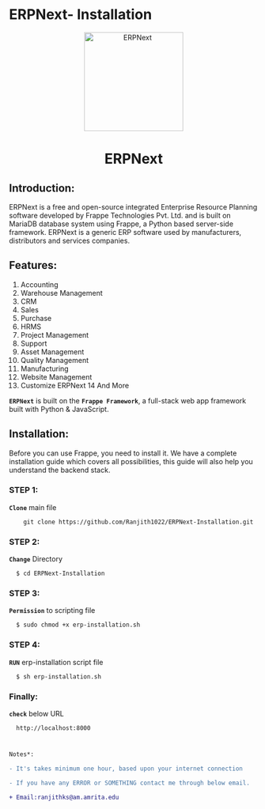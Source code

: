 # ERPNext- Installation
<p align="center">
  <img width="200" src="https://raw.githubusercontent.com/frappe/erpnext/develop/erpnext/public/images/erpnext-logo.png" alt="ERPNext">
  </p>
  
<h1 align="center">
ERPNext
</h1>

## Introduction: 

 ERPNext is a free and open-source integrated Enterprise Resource Planning software developed by Frappe Technologies Pvt. Ltd. and is built on MariaDB database system using Frappe, a Python based server-side framework. ERPNext is a generic ERP software used by manufacturers, distributors and services companies.

## Features:

1. Accounting
2. Warehouse Management
3. CRM
4. Sales
5. Purchase
6. HRMS
7. Project Management
8. Support
9. Asset Management
10. Quality Management
11. Manufacturing
12. Website Management
13. Customize ERPNext
14 And More
 
<b>```ERPNext```</b> is built on the <b>```Frappe Framework```</b>, a full-stack web app framework built with Python & JavaScript.

## Installation:

  Before you can use Frappe, you need to install it. We have a complete installation guide which covers all possibilities, this guide will also help you understand the backend stack.
  
### STEP 1:

 <strong>```Clone```</strong> main file 

  ```
      git clone https://github.com/Ranjith1022/ERPNext-Installation.git
  ```
  
### STEP 2:


  <strong>```Change```</strong> Directory
   
```
  $ cd ERPNext-Installation
```


### STEP 3:


  <strong>```Permission```</strong> to scripting file
   
```
  $ sudo chmod +x erp-installation.sh
```

### STEP 4:


  <strong>```RUN```</strong> erp-installation script file
   
```
  $ sh erp-installation.sh
```


### Finally:


  <strong>```check```</strong> below URL
  
```
  http://localhost:8000
```


#

```diff
Notes*:

- It's takes minimum one hour, based upon your internet connection

- If you have any ERROR or SOMETHING contact me through below email.

+ Email:ranjithks@am.amrita.edu

```
